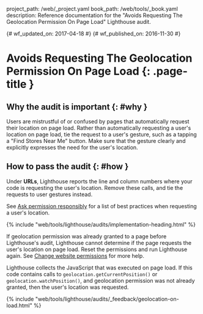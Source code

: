 project_path: /web/_project.yaml
book_path: /web/tools/_book.yaml
description: Reference documentation for the "Avoids Requesting The Geolocation Permission On Page Load" Lighthouse audit.

{# wf_updated_on: 2017-04-18 #}
{# wf_published_on: 2016-11-30 #}

# Avoids Requesting The Geolocation Permission On Page Load  {: .page-title }

## Why the audit is important {: #why }

Users are mistrustful of or confused by pages that automatically request
their location on page load. Rather than automatically requesting a
user's location on page load, tie the request to a user's gesture, such as
a tapping a "Find Stores Near Me" button. Make sure that the gesture clearly
and explicitly expresses the need for the user's location.

## How to pass the audit {: #how }

Under **URLs**, Lighthouse reports the line and column numbers where your
code is requesting the user's location. Remove these calls, and tie the
requests to user gestures instead. 

See [Ask permission responsibly][ask] for a list of best practices when
requesting a user's location.

[ask]: /web/fundamentals/native-hardware/user-location/#ask_permission_responsibly

{% include "web/tools/lighthouse/audits/implementation-heading.html" %}

If geolocation permission was already granted to a page before Lighthouse's
audit, Lighthouse cannot determine if the page requests the user's location
on page load. Reset the permissions and run Lighthouse again. See
[Change website permissions][help] for more help.

Lighthouse collects the JavaScript that was executed on page load. If this
code contains calls to `geolocation.getCurrentPosition()` or
`geolocation.watchPosition()`, and geolocation permission was not already
granted, then the user's location was requested.

[help]: https://support.google.com/chrome/answer/6148059


{% include "web/tools/lighthouse/audits/_feedback/geolocation-on-load.html" %}
